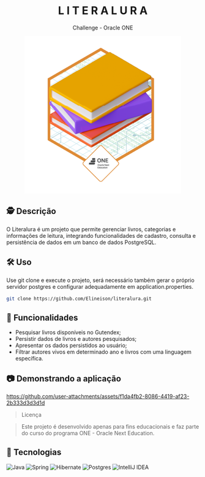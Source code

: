 <div align="center">
  <h1>
     L I T E R A L U R A 
  </h1>
  <p>
    Challenge - Oracle ONE
  </p>
</div>

<div align="center">
<img src="badge literalura.png"/>
</div>

## 🕵️ Descrição

O Literalura é um projeto que permite gerenciar livros, categorias e informações de leitura, integrando funcionalidades de cadastro, consulta e persistência de dados em um banco de dados PostgreSQL.

## 🛠️ Uso
Use git clone e execute o projeto, será necessário também gerar o próprio servidor postgres e configurar adequadamente em application.properties.
```bash
git clone https://github.com/Elineison/literalura.git
```


## 🧰 Funcionalidades

- Pesquisar livros disponíveis no Gutendex;
- Persistir dados de livros e autores pesquisados;
- Apresentar os dados persistidos ao usuário;
- Filtrar autores vivos em determinado ano e livros com uma linguagem específica.

## 📷 Demonstrando a aplicação

https://github.com/user-attachments/assets/f1da4fb2-8086-4419-af23-2b333d3d3d1d

>Licença

> Este projeto é desenvolvido apenas para fins educacionais e faz parte do curso do programa ONE - Oracle Next Education.

## 🤖 Tecnologias
![Java](https://img.shields.io/badge/java-%23ED8B00.svg?style=for-the-badge&logo=openjdk&logoColor=white)
![Spring](https://img.shields.io/badge/spring-%236DB33F.svg?style=for-the-badge&logo=spring&logoColor=white)
![Hibernate](https://img.shields.io/badge/Hibernate-59666C?style=for-the-badge&logo=Hibernate&logoColor=white)
![Postgres](https://img.shields.io/badge/postgres-%23316192.svg?style=for-the-badge&logo=postgresql&logoColor=white)
![IntelliJ IDEA](https://img.shields.io/badge/IntelliJIDEA-000000.svg?style=for-the-badge&logo=intellij-idea&logoColor=white)
